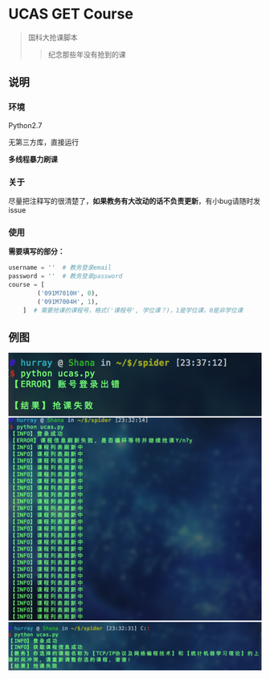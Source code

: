 # UCAS GET Course
> 国科大抢课脚本
>
> >纪念那些年没有抢到的课

## 说明
### 环境
Python2.7

无第三方库，直接运行

**多线程暴力刷课**

### 关于

尽量把注释写的很清楚了，**如果教务有大改动的话不负责更新**，有小bug请随时发issue

### 使用
**需要填写的部分：**
```Python
username = ''  # 教务登录email
password = ''  # 教务登录password
course = [
        ('091M7010H', 0),
        ('091M7004H', 1),
    ]  # 需要抢课的课程号，格式('课程号', 学位课？)，1是学位课，0是非学位课
```

## 例图
![](./img/Snip20170602_17.png)
![](./img/Snip20170602_15.png)
![](./img/Snip20170602_16.png)
